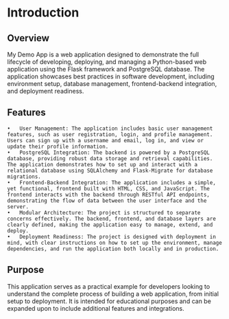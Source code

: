 # Introduction
## Overview

My Demo App is a web application designed to demonstrate the full lifecycle of developing, deploying, and managing a Python-based web application using the Flask framework and PostgreSQL database. The application showcases best practices in software development, including environment setup, database management, frontend-backend integration, and deployment readiness.

## Features

	•	User Management: The application includes basic user management features, such as user registration, login, and profile management. Users can sign up with a username and email, log in, and view or update their profile information.
	•	PostgreSQL Integration: The backend is powered by a PostgreSQL database, providing robust data storage and retrieval capabilities. The application demonstrates how to set up and interact with a relational database using SQLAlchemy and Flask-Migrate for database migrations.
	•	Frontend-Backend Integration: The application includes a simple, yet functional, frontend built with HTML, CSS, and JavaScript. The frontend interacts with the backend through RESTful API endpoints, demonstrating the flow of data between the user interface and the server.
	•	Modular Architecture: The project is structured to separate concerns effectively. The backend, frontend, and database layers are clearly defined, making the application easy to manage, extend, and deploy.
	•	Deployment Readiness: The project is designed with deployment in mind, with clear instructions on how to set up the environment, manage dependencies, and run the application both locally and in production.

## Purpose

This application serves as a practical example for developers looking to understand the complete process of building a web application, from initial setup to deployment. It is intended for educational purposes and can be expanded upon to include additional features and integrations.